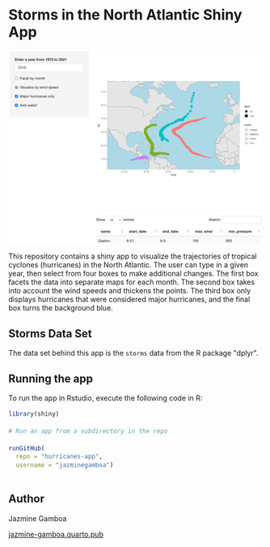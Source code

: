 # Storms in the North Atlantic Shiny App


![](hurricane-sc.png)


This repository contains a shiny app to visualize the trajectories of 
tropical cyclones (hurricanes) in the North Atlantic. The user can type in a given year, 
then select from four boxes to make additional changes. The first box facets the data into 
separate maps for each month. The second box takes into account the wind speeds and thickens 
the points. The third box only displays hurricanes that were considered major hurricanes, 
and the final box turns the background blue. 


## Storms Data Set

The data set behind this app is the `storms` data from the R package "dplyr".


## Running the app


To run the app in Rstudio, execute the following code in R:


```r
library(shiny)

# Run an app from a subdirectory in the repo

runGitHub(
  repo = "hurricanes-app",
  username = "jazminegamboa")
  
```

## Author 

Jazmine Gamboa 

[jazmine-gamboa.quarto.pub](https://jazmine-gamboa.quarto.pub)
